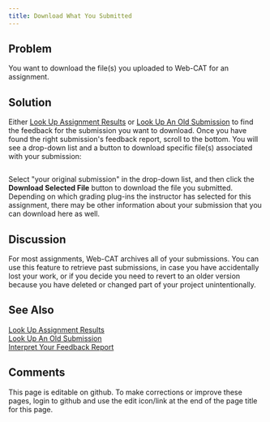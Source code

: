 ```yaml
---
title: Download What You Submitted
---
```

## Problem 

You want to download the file(s) you uploaded to Web-CAT for an assignment.

## Solution 

Either [Look Up Assignment Results](LookUpAssignmentResults.html) or [Look Up An Old Submission](LookUpAnOldSubmission.html) to find the feedback for the submission you want to download.  Once you have found the right submission's feedback report, scroll to the bottom.  You will see a drop-down list and a button to download specific file(s) associated with your submission:

<img href="img/download-submission.png"/>

Select "your original submission" in the drop-down list, and then click the **Download Selected File** button to download the file you submitted.  Depending on which grading plug-ins the instructor has selected for this assignment, there may be other information about your submission that you can download here as well.

## Discussion 

For most assignments, Web-CAT archives all of your submissions.  You can use this feature to retrieve past submissions, in case you have accidentally lost your work, or if you decide you need to revert to an older version because you have deleted or changed part of your project unintentionally.

## See Also 

[Look Up Assignment Results](LookUpAssignmentResults.html) <br/>
[Look Up An Old Submission](LookUpAnOldSubmission.html) <br/>
[Interpret Your Feedback Report](InterpretYourFeedbackReport.html)

## Comments 

This page is editable on github. To make corrections or improve these
pages, login to github and use the edit icon/link at the end of the
page title for this page.

